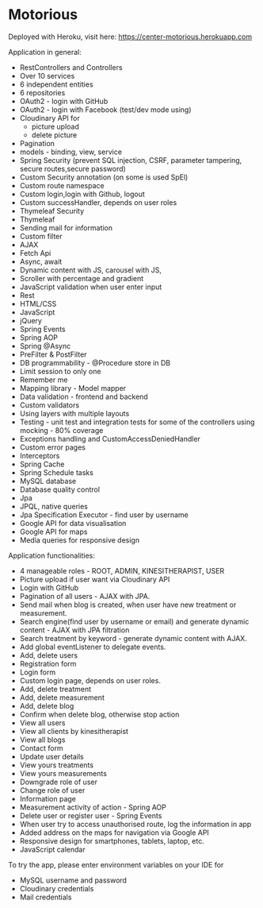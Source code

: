 # Motorious
Deployed with Heroku, visit here: https://center-motorious.herokuapp.com


Application in general:
- RestControllers and Controllers
- Over 10 services
- 6 independent entities
- 6 repositories
- OAuth2 - login with GitHub
- OAuth2 - login with Facebook (test/dev mode using)
- Cloudinary API for 
  * picture upload
  * delete picture
- Pagination
- models - binding, view, service
- Spring Security (prevent SQL injection, CSRF, parameter tampering, secure routes,secure password) 
- Custom Security annotation (on some is used SpEl)
- Custom route namespace
- Custom login,login with Github, logout
- Custom successHandler, depends on user roles
- Thymeleaf Security
- Thymeleaf
- Sending mail for information
- Custom filter
- AJAX
- Fetch Api 
- Async, await
- Dynamic content with JS, carousel with JS, 
- Scroller with percentage and gradient
- JavaScript validation when user enter input 
- Rest
- HTML/CSS
- JavaScript
- jQuery
- Spring Events
- Spring AOP
- Spring @Async 
- PreFilter & PostFilter
- DB programmability - @Procedure store in DB
- Limit session to only one
- Remember me
- Mapping library - Model mapper
- Data validation - frontend and backend
- Custom validators
- Using layers with multiple layouts 
- Testing - unit test and integration tests for some of the controllers using mocking - 80% coverage
- Exceptions handling and CustomAccessDeniedHandler
- Custom error pages
- Interceptors
- Spring Cache
- Spring Schedule tasks
- MySQL database
- Database quality control
- Jpa
- JPQL, native queries
- Jpa Specification Executor - find user by username
- Google API for data visualisation
- Google API for maps
- Media queries for responsive design

Application functionalities:
- 4 manageable roles - ROOT, ADMIN, KINESITHERAPIST, USER
- Picture upload if user want via Cloudinary API
- Login with GitHub
- Pagination of all users - AJAX with JPA.
- Send mail when blog is created, when user have new treatment or measurement.
- Search engine(find user by username or email) and generate dynamic content - AJAX with JPA filtration
- Search treatment by keyword - generate dynamic content with AJAX.
- Add global eventListener to delegate events.
- Add, delete users
- Registration form 
- Login form
- Custom login page, depends on user roles.
- Add, delete treatment
- Add, delete measurement
- Add, delete blog
- Confirm when delete blog, otherwise stop action
- View all users
- View all clients by kinesitherapist
- View all blogs
- Contact form
- Update user details
- View yours treatments
- View yours measurements
- Downgrade role of user 
- Change role of user
- Information page
- Measurement activity of action - Spring AOP
- Delete user or register user - Spring Events
- When user try to access unauthorised route, log the information in app
- Added address on the maps for navigation via Google API 
- Responsive design for smartphones, tablets, laptop, etc.
- JavaScript calendar 

To try the app, please enter environment variables on your IDE for 
- MySQL username and password
- Cloudinary credentials
- Mail credentials
